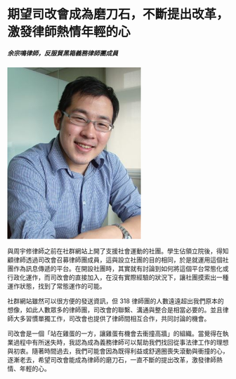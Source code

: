 # 期望司改會成為磨刀石，不斷提出改革，激發律師熱情年輕的心

##### 余宗鳴律師，反服貿黑箱義務律師團成員

![余宗鳴](images/28.jpg)

與周宇修律師之前在社群網站上開了支援社會運動的社團。學生佔領立院後，得知顧律師透過司改會召募律師團成員，這與設立社團的目的相同，於是就運用這個社團作為訊息傳遞的平台。在開設社團時，其實就有討論到如何將這個平台常態化或行政化運作，而司改會的直接加入，在沒有實際經驗的狀況下，讓社團摸索出一種運作狀態，找到了常態運作的可能。

社群網站雖然可以很方便的發送資訊，但 318 律師團的人數遠遠超出我們原本的想像，如此人數眾多的律師團，司改會的聯繫、溝通與整合是相當必要的。並且律師大多習慣單獨工作，司改會也提供了律師間相互合作，共同討論的機會。

司改會是一個「站在雞蛋的一方，讓雞蛋有機會去衝撞高牆」的組織。當覺得在執業過程中有所迷失時，我認為成為義務律師可以幫助我們找回從事法律工作的理想與初衷。隨著時間過去，我們可能會因為既得利益或舒適圈喪失滾動與衝撞的心，逐漸老去，希望司改會能成為律師的磨刀石，一直不斷的提出改革，激發律師熱情、年輕的心。

